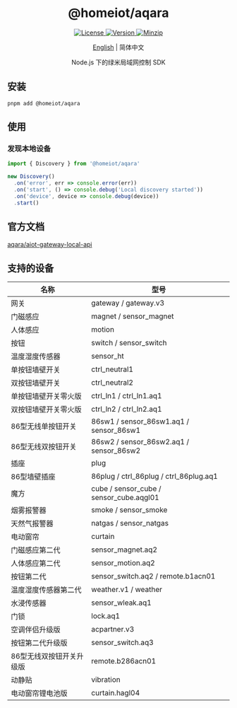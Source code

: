 <h1 align="center">@homeiot/aqara</h1>

<p align="center">
  <a href="https://github.com/qq15725/homeiot/blob/master/LICENSE" class="mr-3">
    <img src="https://img.shields.io/npm/l/homeiot.svg" alt="License">
  </a>
  <a href="https://www.npmjs.com/package/@homeiot/aqara">
    <img src="https://img.shields.io/npm/v/@homeiot/aqara.svg" alt="Version">
  </a>
  <a href="https://cdn.jsdelivr.net/npm/@homeiot/aqara/dist/index.mjs">
    <img src="https://img.shields.io/bundlephobia/minzip/@homeiot/aqara" alt="Minzip">
  </a>
</p>

<p align="center"><a href="README.md">English</a> | 简体中文</p>

<p align="center">Node.js 下的绿米局域网控制 SDK</p>

## 安装

```shell
pnpm add @homeiot/aqara
```

## 使用

### 发现本地设备

```ts
import { Discovery } from '@homeiot/aqara'

new Discovery()
  .on('error', err => console.error(err))
  .on('start', () => console.debug('Local discovery started'))
  .on('device', device => console.debug(device))
  .start()
```

## 官方文档

[aqara/aiot-gateway-local-api](https://github.com/aqara/aiot-gateway-local-api)

## 支持的设备

| 名称           | 型号                                     |
|--------------|----------------------------------------|
| 网关           | gateway / gateway.v3                   |
| 门磁感应         | magnet / sensor_magnet                 |
| 人体感应         | motion                                 |
| 按钮           | switch / sensor_switch                 |
| 温度湿度传感器      | sensor_ht                              |
| 单按钮墙壁开关      | ctrl_neutral1                          |
| 双按钮墙壁开关      | ctrl_neutral2                          |
| 单按钮墙壁开关零火版   | ctrl_ln1 / ctrl_ln1.aq1                |
| 双按钮墙壁开关零火版   | ctrl_ln2 / ctrl_ln2.aq1                |
| 86型无线单按钮开关   | 86sw1 / sensor_86sw1.aq1 / sensor_86sw1 |
| 86型无线双按钮开关   | 86sw2 / sensor_86sw2.aq1 / sensor_86sw2 |
| 插座           | plug                                   |
| 86型墙壁插座      | 86plug / ctrl_86plug / ctrl_86plug.aq1 |
| 魔方           | cube / sensor_cube / sensor_cube.aqgl01 |
| 烟雾报警器        | smoke / sensor_smoke                   |
| 天然气报警器       | natgas / sensor_natgas                 |
| 电动窗帘         | curtain                                |
| 门磁感应第二代      | sensor_magnet.aq2                      |
| 人体感应第二代      | sensor_motion.aq2                      |
| 按钮第二代        | sensor_switch.aq2 / remote.b1acn01     |
| 温度湿度传感器第二代   | weather.v1 / weather                   |
| 水浸传感器        | sensor_wleak.aq1                       |
| 门锁           | lock.aq1                               |
| 空调伴侣升级版      | acpartner.v3                           |
| 按钮第二代升级版     | sensor_switch.aq3                      |
| 86型无线双按钮开关升级版 | remote.b286acn01                       |
| 动静贴          | vibration                              |
| 电动窗帘锂电池版     | curtain.hagl04                         |
